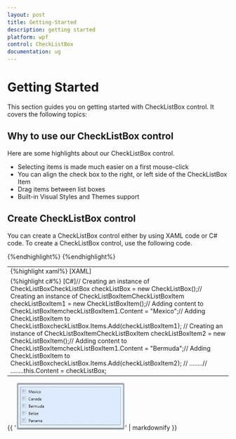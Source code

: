 ```yaml
---
layout: post
title: Getting-Started
description: getting started
platform: wpf
control: CheckListBox
documentation: ug
---
```


# Getting Started

This section guides you on getting started with CheckListBox control. It covers the following topics:

## Why to use our CheckListBox control

Here are some highlights about our CheckListBox control.

* Selecting items is made much easier on a first mouse-click
* You can align the check box to the right, or left side of the CheckListBox Item
* Drag items between list boxes
* Built-in Visual Styles and Themes support
## Create CheckListBox control


You can create a CheckListBox control either by using XAML code or C# code. To create a CheckListBox control, use the following code.

<table>
<tr>
<td>
{%highlight xaml%}
[XAML]<!-- Adding CheckListBox --><syncfusion:CheckListBox Name="checkListBox">    <!-- Adding CheckListBox items -->    <syncfusion:CheckListBoxItem Content="Mexico"/>    <syncfusion:CheckListBoxItem Content="Canada" />    <syncfusion:CheckListBoxItem Content="Bermuda" />    <syncfusion:CheckListBoxItem Content="Belize" />    <syncfusion:CheckListBoxItem Content="Panama" /></syncfusion:CheckListBox></td></tr>
{%endhighlight%}
<tr>
<td>
{%highlight c#%}
[C#]// Creating an instance of CheckListBoxCheckListBox checkListBox = new CheckListBox();// Creating an instance of CheckListBoxItemCheckListBoxItem checkListBoxItem1 = new CheckListBoxItem();// Adding content to CheckListBoxItemcheckListBoxItem1.Content = "Mexico";// Adding CheckListBoxItem to CheckListBoxcheckListBox.Items.Add(checkListBoxItem1);   // Creating an instance of CheckListBoxItemCheckListBoxItem checkListBoxItem2 = new CheckListBoxItem();// Adding content to CheckListBoxItemcheckListBoxItem1.Content = "Bermuda";// Adding CheckListBoxItem to CheckListBoxcheckListBox.Items.Add(checkListBoxItem2); // ........// ........this.Content = checkListBox;   </td></tr>
{%endhighlight%}
</table>

{{ '![](Getting-Started_images/Getting-Started_img1.jpeg)' | markdownify }}



